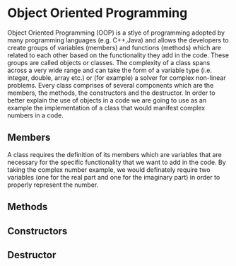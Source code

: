 # Object Oriented Programming

Object Oriented Programming (OOP) is a stlye of programming adopted by many programming languages (e.g. C++,Java) and allows the developers to create groups of variables (members) and functions (methods) which are related to each other based on the functionality they add in the code. These groups are called objects or classes. The complexity of a class spans across a very wide range and can take the form of a variable type (i.e. integer, double, array etc.) or (for example) a solver for complex non-linear problems. Every class comprises of several components which are the members, the methods, the constructors and the destructor. In order to better explain the use of objects in a code we are going to use as an example the implementation of a class that would manifest complex numbers in a code.

## Members

A class requires the definition of its members which are variables that are necessary for the specific functionality that we want to add in the code. By taking the complex number example, we would definately require two variables (one for the real part and one for the imaginary part) in order to properly represent the number.

## Methods

## Constructors

## Destructor